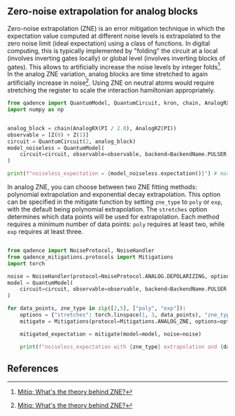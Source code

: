## Zero-noise extrapolation for analog blocks

Zero-noise extrapolation (ZNE) is an error mitigation technique in which the expectation value computed at different noise levels is extrapolated to the zero noise limit (ideal expectation) using a class of functions. In digital computing, this is typically implemented by "folding" the circuit at a local (involves inverting gates locally) or global level (involves inverting blocks of gates). This allows to artificially increase the noise levels by integer folds[^1]. In the analog ZNE variation, analog blocks are time stretched to again artificially increase in noise[^1]. Using ZNE on neutral atoms would require stretching the register to scale the interaction hamiltonian appropriately.

```python exec="on" source="material-block" session="zne" result="json"
from qadence import QuantumModel, QuantumCircuit, kron, chain, AnalogRX, AnalogRZ, PI, BackendName, DiffMode, Z
import numpy as np


analog_block = chain(AnalogRX(PI / 2.0), AnalogRZ(PI))
observable = [Z(0) + Z(1)]
circuit = QuantumCircuit(2, analog_block)
model_noiseless = QuantumModel(
    circuit=circuit, observable=observable, backend=BackendName.PULSER, diff_mode=DiffMode.GPSR
)

print(f"noiseless_expectation = {model_noiseless.expectation()}") # markdown-exec: hide

```

In analog ZNE, you can choose between two ZNE fitting methods: polynomial extrapolation and exponential decay extrapolation. This option can be specified in the mitigate function by setting `zne_type` to `poly` or `exp`, with the default being polynomial extrapolation. The `stretches` option determines which data points will be used for extrapolation.
Each method requires a minimum number of data points: `poly` requires at least two, while `exp` requires at least three.

```python exec="on" source="material-block" session="zne" result="json"

from qadence import NoiseProtocol, NoiseHandler
from qadence_mitigations.protocols import Mitigations
import torch

noise = NoiseHandler(protocol=NoiseProtocol.ANALOG.DEPOLARIZING, options={"noise_probs": [0.2]})
model = QuantumModel(
    circuit=circuit, observable=observable, backend=BackendName.PULSER, diff_mode=DiffMode.GPSR
)

for data_points, zne_type in zip([2,5], ["poly", "exp"]):
    options = {"stretches": torch.linspace(1, 3, data_points), "zne_type": zne_type}
    mitigate = Mitigations(protocol=Mitigations.ANALOG_ZNE, options=options)

    mitigated_expectation = mitigate(model=model, noise=noise)

    print(f"noiseless_expectation with {zne_type} extrapolation and {data_points} data points", mitigated_expectation) # markdown-exec: hide

```

## References

[^1]: [Mitiq: What's the theory behind ZNE?](https://mitiq.readthedocs.io/en/stable/guide/zne-5-theory.html)
